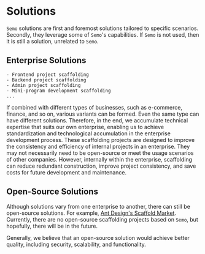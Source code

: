 # Solutions

`Semo` solutions are first and foremost solutions tailored to specific scenarios. Secondly, they leverage some of `Semo`'s capabilities. If `Semo` is not used, then it is still a solution, unrelated to `Semo`.

## Enterprise Solutions

```
- Frontend project scaffolding
- Backend project scaffolding
- Admin project scaffolding
- Mini-program development scaffolding
...
```

If combined with different types of businesses, such as e-commerce, finance, and so on, various variants can be formed. Even the same type can have different solutions. Therefore, in the end, we accumulate technical expertise that suits our own enterprise, enabling us to achieve standardization and technological accumulation in the enterprise development process. These scaffolding projects are designed to improve the consistency and efficiency of internal projects in an enterprise. They may not necessarily need to be open-source or meet the usage scenarios of other companies. However, internally within the enterprise, scaffolding can reduce redundant construction, improve project consistency, and save costs for future development and maintenance.

## Open-Source Solutions

Although solutions vary from one enterprise to another, there can still be open-source solutions. For example, [Ant Design's Scaffold Market](https://scaffold.ant.design/). Currently, there are no open-source scaffolding projects based on `Semo`, but hopefully, there will be in the future.

Generally, we believe that an open-source solution would achieve better quality, including security, scalability, and functionality.
